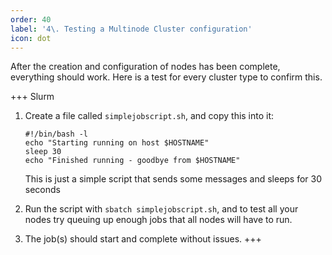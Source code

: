 ```yaml
---
order: 40
label: '4\. Testing a Multinode Cluster configuration'
icon: dot
---
```


After the creation and configuration of nodes has been complete, everything should work. Here is a test for every cluster type to confirm this.

+++ Slurm

1. Create a file called `simplejobscript.sh`, and copy this into it:
    ```
    #!/bin/bash -l
    echo "Starting running on host $HOSTNAME"
    sleep 30
    echo "Finished running - goodbye from $HOSTNAME"
    ```
    This is just a simple script that sends some messages and sleeps for 30 seconds

2. Run the script with `sbatch simplejobscript.sh`, and to test all your nodes try queuing up enough jobs that all nodes will have to run.

3. The job(s) should start and complete without issues.
+++